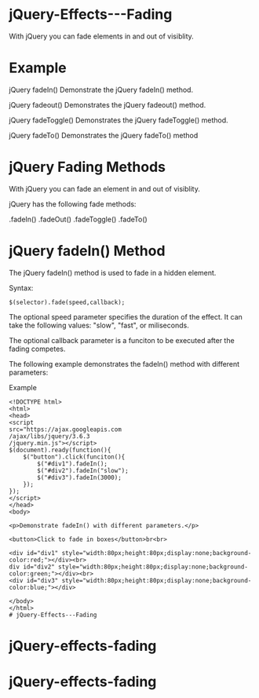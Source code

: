 # jQuery-Effects---Fading
With jQuery you can fade elements in and out of visiblity.

# Example
jQuery fadeIn()
Demonstrate the jQuery fadeIn() method.

jQuery fadeout()
Demonstrates the jQuery fadeout() method.

jQuery fadeToggle()
Demonstrates the jQuery fadeToggle() method.

jQuery fadeTo()
Demonstrates the jQuery fadeTo() method

# jQuery Fading Methods
With jQuery you can fade an element in and out of visiblity.

jQuery has the following fade methods:

.fadeIn()
.fadeOut()
.fadeToggle()
.fadeTo()

# jQuery fadeIn() Method
The jQuery fadeIn() method is used to fade in a hidden element.

Syntax:

    $(selector).fade(speed,callback);

The optional speed parameter specifies the duration of the effect. It can take the
following values: "slow", "fast", or miliseconds.

The optional callback parameter is a funciton to be executed after the fading
competes.

The following example demonstrates the fadeIn() method with different
parameters:

Example

    <!DOCTYPE html>
    <html>
    <head>
    <script
    src="https://ajax.googleapis.com
    /ajax/libs/jquery/3.6.3
    /jquery.min.js"></script>
    $(document).ready(function(){
        $("button").click(funciton(){
            $("#div1").fadeIn();
            $("#div2").fadeIn("slow");
            $("#div3").fadeIn(3000);
        });
    });
    </script>
    </head>
    <body>

    <p>Demonstrate fadeIn() with different parameters.</p>

    <button>Click to fade in boxes</button>br<br>

    <div id="div1" style="width:80px;height:80px;display:none;background-color:red;"></div><br>
    div id="div2" style="width:80px;height:80px;display:none;background-color:green;"></div><br>
    <div id="div3" style="width:80px;height:80px;display:none;background-color:blue;"></div>

    </body>
    </html>
    # jQuery-Effects---Fading
# jQuery-effects-fading
# jQuery-effects-fading
